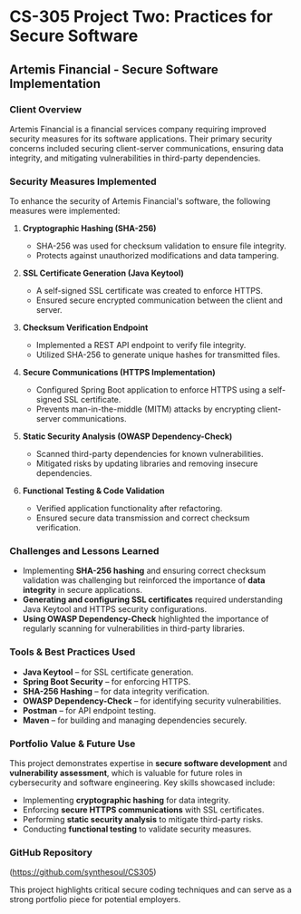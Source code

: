 # CS-305 Project Two: Practices for Secure Software

## **Artemis Financial - Secure Software Implementation**

### **Client Overview**
Artemis Financial is a financial services company requiring improved security measures for its software applications. Their primary security concerns included securing client-server communications, ensuring data integrity, and mitigating vulnerabilities in third-party dependencies.

### **Security Measures Implemented**
To enhance the security of Artemis Financial's software, the following measures were implemented:

1. **Cryptographic Hashing (SHA-256)**  
   - SHA-256 was used for checksum validation to ensure file integrity.
   - Protects against unauthorized modifications and data tampering.

2. **SSL Certificate Generation (Java Keytool)**  
   - A self-signed SSL certificate was created to enforce HTTPS.
   - Ensured secure encrypted communication between the client and server.

3. **Checksum Verification Endpoint**  
   - Implemented a REST API endpoint to verify file integrity.
   - Utilized SHA-256 to generate unique hashes for transmitted files.

4. **Secure Communications (HTTPS Implementation)**  
   - Configured Spring Boot application to enforce HTTPS using a self-signed SSL certificate.
   - Prevents man-in-the-middle (MITM) attacks by encrypting client-server communications.

5. **Static Security Analysis (OWASP Dependency-Check)**  
   - Scanned third-party dependencies for known vulnerabilities.
   - Mitigated risks by updating libraries and removing insecure dependencies.

6. **Functional Testing & Code Validation**  
   - Verified application functionality after refactoring.
   - Ensured secure data transmission and correct checksum verification.

### **Challenges and Lessons Learned**
- Implementing **SHA-256 hashing** and ensuring correct checksum validation was challenging but reinforced the importance of **data integrity** in secure applications.
- **Generating and configuring SSL certificates** required understanding Java Keytool and HTTPS security configurations.
- **Using OWASP Dependency-Check** highlighted the importance of regularly scanning for vulnerabilities in third-party libraries.

### **Tools & Best Practices Used**
- **Java Keytool** – for SSL certificate generation.
- **Spring Boot Security** – for enforcing HTTPS.
- **SHA-256 Hashing** – for data integrity verification.
- **OWASP Dependency-Check** – for identifying security vulnerabilities.
- **Postman** – for API endpoint testing.
- **Maven** – for building and managing dependencies securely.

### **Portfolio Value & Future Use**
This project demonstrates expertise in **secure software development** and **vulnerability assessment**, which is valuable for future roles in cybersecurity and software engineering. Key skills showcased include:
- Implementing **cryptographic hashing** for data integrity.
- Enforcing **secure HTTPS communications** with SSL certificates.
- Performing **static security analysis** to mitigate third-party risks.
- Conducting **functional testing** to validate security measures.

### **GitHub Repository**
(https://github.com/synthesoul/CS305)

This project highlights critical secure coding techniques and can serve as a strong portfolio piece for potential employers.
